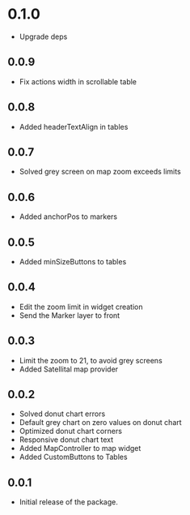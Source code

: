 # 0.1.0
* Upgrade deps

## 0.0.9
* Fix actions width in scrollable table

## 0.0.8
* Added headerTextAlign in tables

## 0.0.7
* Solved grey screen on map zoom exceeds limits

## 0.0.6
* Added anchorPos to markers

## 0.0.5
* Added minSizeButtons to tables

## 0.0.4
* Edit the zoom limit in widget creation
* Send the Marker layer to front

## 0.0.3

* Limit the zoom to 21, to avoid grey screens
* Added Satellital map provider

## 0.0.2

* Solved donut chart errors
* Default grey chart on zero values on donut chart
* Optimized donut chart corners 
* Responsive donut chart text
* Added MapController to map widget
* Added CustomButtons to Tables

## 0.0.1

* Initial release of the package.

